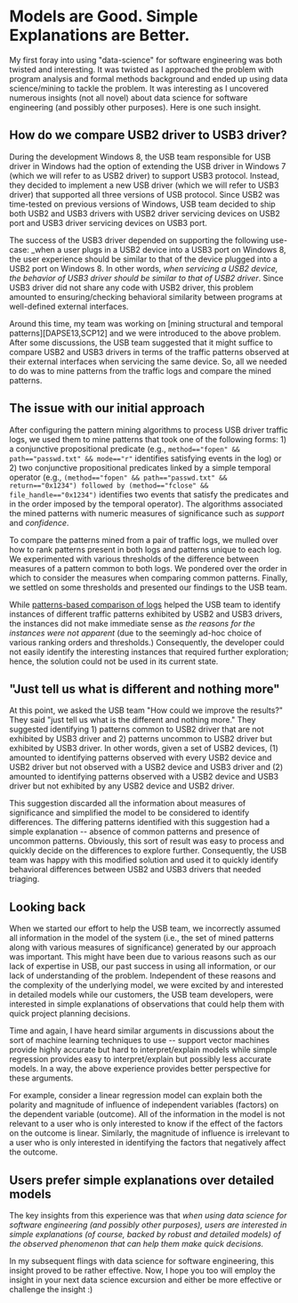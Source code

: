 # Models are Good. Simple Explanations are Better.

My first foray into using "data-science" for software engineering was both twisted and interesting.  It was twisted as I approached the problem with program analysis and formal methods background and ended up using data science/mining to tackle the problem.  It was interesting as I uncovered numerous insights (not all novel) about data science for software engineering (and possibly other purposes).  Here is one such insight.


## How do we compare USB2 driver to USB3 driver?

During the development Windows 8, the USB team responsible for USB driver in Windows had the option of extending the USB driver in Windows 7 (which we will refer to as USB2 driver) to support USB3 protocol.  Instead, they decided to implement a new USB driver (which we will refer to USB3 driver) that supported all three versions of USB protocol.  Since USB2 was time-tested on previous versions of Windows, USB team decided to ship both USB2 and USB3 drivers with USB2 driver servicing devices on USB2 port and USB3 driver servicing devices on USB3 port.  

The success of the USB3 driver depended on supporting the following use-case: _when a user plugs in a USB2 device into a USB3 port on Windows 8, the user experience should be similar to that of the device plugged into a USB2 port on Windows 8.  In other words, _when servicing a USB2 device, the behavior of USB3 driver should be similar to that of USB2 driver_.  Since USB3 driver did not share any code with USB2 driver, this problem amounted to ensuring/checking behavioral similarity between programs at well-defined external interfaces.  

Around this time, my team was working on [mining structural and temporal patterns][DAPSE13,SCP12] and we were introduced to the above problem.  After some discussions, the USB team suggested that it might suffice to compare USB2 and USB3 drivers in terms of the traffic patterns observed at their external interfaces when servicing the same device.  So, all we needed to do was to mine patterns from the traffic logs and compare the mined patterns.  

## The issue with our initial approach

After configuring the pattern mining algorithms to process USB driver traffic logs, we used them to mine patterns that took one of the following forms: 1) a conjunctive propositional predicate (e.g., `method=="fopen" && path=="passwd.txt" && mode=="r"` identifies satisfying events in the log) or 2) two conjunctive propositional predicates linked by a simple temporal operator (e.g., `(method=="fopen" && path=="passwd.txt" && return=="0x1234") followed by (method=="fclose" && file_handle=="0x1234")` identifies two events that satisfy the predicates and in the order imposed by the temporal operator).  The algorithms associated the mined patterns with numeric measures of significance such as _support_ and _confidence_.  

To compare the patterns mined from a pair of traffic logs, we mulled over how to rank patterns present in both logs and patterns unique to each log.  We experimented with various thresholds of the difference between measures of a pattern common to both logs.  We pondered over the order in which to consider the measures when comparing common patterns.  Finally, we settled on some thresholds and presented our findings to the USB team.  

While [patterns-based comparison of logs][ASE14] helped the USB team to identify instances of different traffic patterns exhibited by USB2 and USB3 drivers, the instances did not make immediate sense as _the reasons for the instances were not apparent_ (due to the seemingly ad-hoc choice of various ranking orders and thresholds.)  Consequently, the developer could not easily identify the interesting instances that required further exploration; hence, the solution could not be used in its current state.


## "Just tell us what is different and nothing more"

At this point, we asked the USB team "How could we improve the results?"  They said "just tell us what is the different and nothing more."  They suggested identifying 1) patterns common to USB2 driver that are not exhibited by USB3 driver and 2) patterns uncommon to USB2 driver but exhibited by USB3 driver.  In other words, given a set of USB2 devices, (1) amounted to identifying patterns observed with every USB2 device and USB2 driver but not observed with a USB2 device and USB3 driver and (2) amounted to identifying patterns observed with a USB2 device and USB3 driver but not exhibited by any USB2 device and USB2 driver. 

This suggestion discarded all the information about measures of significance and simplified the model to be considered to identify differences.  The differing patterns identified with this suggestion had a simple explanation -- absence of common patterns and presence of uncommon patterns.  Obviously, this sort of result was easy to process and quickly decide on the differences to explore further.  Consequently, the USB team was happy with this modified solution and used it to quickly identify behavioral differences between USB2 and USB3 drivers that needed triaging.


## Looking back

When we started our effort to help the USB team, we incorrectly assumed all information in the model of the system (i.e., the set of mined patterns along with various measures of significance) generated by our approach was important.  This might have been due to various reasons such as our lack of expertise in USB, our past success in using all information, or our lack of understanding of the problem.  Independent of these reasons and the complexity of the underlying model, we were excited by and interested in detailed models while our customers, the USB team developers, were interested in simple explanations of observations that could help them with quick project planning decisions.

Time and again, I have heard similar arguments in discussions about the sort of machine learning techniques to use -- support vector machines provide highly accurate but hard to interpret/explain models while simple regression provides easy to interpret/explain but possibly less accurate models.  In a way, the above experience provides better perspective for these arguments.

For example, consider a linear regression model can explain both the polarity and magnitude of influence of independent variables (factors) on the dependent variable (outcome).  All of the information in the model is not relevant to a user who is only interested to know if the effect of the factors on the outcome is linear.  Similarly, the magnitude of influence is irrelevant to a user who is only interested in identifying the factors that negatively affect the outcome.


## Users prefer simple explanations over detailed models

The key insights from this experience was that _when using data science for software engineering (and possibly other purposes), users are interested in simple explanations (of course, backed by robust and detailed models) of the observed phenomenon that can help them make quick decisions._

In my subsequent flings with data science for software engineering, this insight proved to be rather effective.  Now, I hope you too will employ the insight in your next data science excursion and either be more effective or challenge the insight :)


[ASE14]: http://dl.acm.org/citation.cfm?id=2642942&CFID=527822378&CFTOKEN=34072062 "Compatibility Testing via Patterns-based Trace Comparison by Venkatesh-Prasad Ranganath, Pradip Vallathol, and Pankaj Gupta.  International Conference on Automated Software Engineering (ASE) 2014."

[DAPSE13]: http://ieeexplore.ieee.org/xpl/articleDetails.jsp?arnumber=6603808 "Structural and Temporal Patterns-Based Features by Venkatesh-Prasad Ranganath and Jithin Thomas.  International Workshop on Data Analysis Patterns in Software Engineering (DAPSE) 2013."

[SCP12]: http://www.sciencedirect.com/science/article/pii/S0167642310001875 "Mining Quantified Temporal Rules: Formalism, Algorithms, and Evaluation by David Lo, G. Ramalingam, Venkatesh-Prasad Ranganath, and Kapil Vaswani.  Science of Computer Programming (SCP), Volume 77, Issue 6, 2012."

